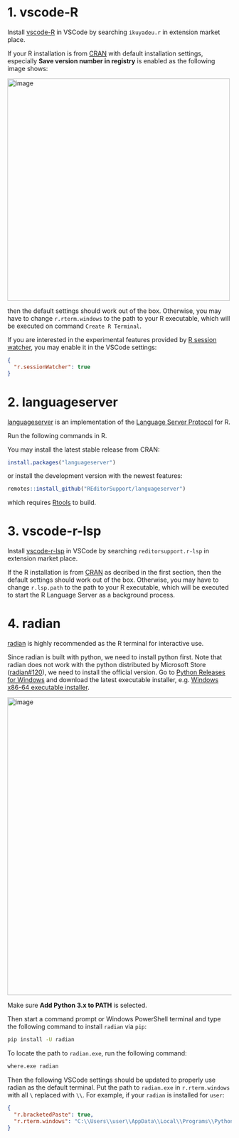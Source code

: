 # 1. vscode-R

Install [vscode-R](https://marketplace.visualstudio.com/items?itemName=Ikuyadeu.r) in VSCode by searching `ikuyadeu.r` in extension market place.

If your R installation is from [CRAN](http://cran.r-project.org/mirrors.html) with default installation settings, especially **Save version number in registry** is enabled as the following image shows:

<img width="500" alt="image" src="https://user-images.githubusercontent.com/4662568/76700772-ca94ee00-66f5-11ea-97bc-f89afeaf1bd3.png">

then the default settings should work out of the box. Otherwise, you may have to change `r.rterm.windows` to the path to your R executable, which will be executed on command `Create R Terminal`.

If you are interested in the experimental features provided by [R session watcher](https://github.com/Ikuyadeu/vscode-R/wiki/R-Session-watcher), you may enable it in the VSCode settings:

```json
{
  "r.sessionWatcher": true
}
```

# 2. languageserver

[languageserver](https://github.com/REditorSupport/languageserver) is an implementation of the [Language Server Protocol](https://microsoft.github.io/language-server-protocol/) for R.

Run the following commands in R.

You may install the latest stable release from CRAN:

```r
install.packages("languageserver")
``` 

or install the development version with the newest features:

```r
remotes::install_github("REditorSupport/languageserver")
```

which requires [Rtools](https://cran.r-project.org/bin/windows/Rtools/) to build.

# 3. vscode-r-lsp

Install [vscode-r-lsp](https://marketplace.visualstudio.com/items?itemName=REditorSupport.r-lsp) in VSCode by searching `reditorsupport.r-lsp` in extension market place.

If the R installation is from [CRAN](http://cran.r-project.org/mirrors.html) as decribed in the first section, then the default settings should work out of the box. Otherwise, you may have to change `r.lsp.path` to the path to your R executable, which will be executed to start the R Language Server as a background process.

# 4. radian

[radian](https://github.com/randy3k/radian) is highly recommended as the R terminal for interactive use.

Since radian is built with python, we need to install python first. Note that radian does not work with the python distributed by Microsoft Store ([radian#120](https://github.com/randy3k/radian/issues/120)), we need to install the official version. Go to [Python Releases for Windows](https://www.python.org/downloads/windows/) and download the latest executable installer, e.g. [Windows x86-64 executable installer](https://www.python.org/ftp/python/3.7.7/python-3.7.7-amd64.exe).

<img width="670" alt="image" src="https://user-images.githubusercontent.com/4662568/76701870-219fc080-6700-11ea-8487-18ab880dab88.png">

Make sure **Add Python 3.x to PATH** is selected.

Then start a command prompt or Windows PowerShell terminal and type the following command to install `radian` via `pip`:

```sh
pip install -U radian
```

To locate the path to `radian.exe`, run the following command:

```sh
where.exe radian
```

Then the following VSCode settings should be updated to properly use radian as the default terminal. Put the path to `radian.exe` in `r.rterm.windows` with all `\` replaced with `\\`. For example, if your `radian` is installed for `user`:

```json
{
  "r.bracketedPaste": true,
  "r.rterm.windows": "C:\\Users\\user\\AppData\\Local\\Programs\\Python\\Python37\\Scripts\\radian.exe"
}
```
